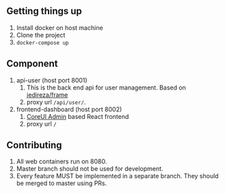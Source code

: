 Getting things up
-
1. Install docker on host machine
2. Clone the project
3. `docker-compose up`
    
    
Component
-

1. api-user (host port 8001)
    1. This is the back end api for user management. Based on [jedireza/frame](https://github.com/jedireza/frame)
    2. proxy url `/api/user/`.
2. frontend-dashboard (host port 8002)
    1. [CoreUI Admin]() based React frontend
    2. proxy url `/`
    
Contributing
-

1. All web containers run on 8080.
2. Master branch should not be used for development.
3. Every feature MUST be implemented in a separate branch. They should be merged to master using PRs.